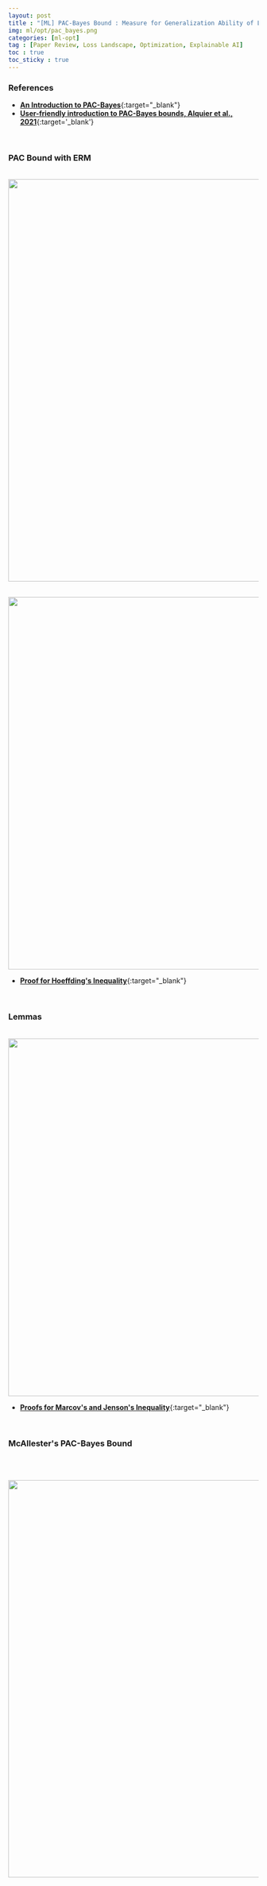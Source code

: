 ```yaml
---
layout: post
title : "[ML] PAC-Bayes Bound : Measure for Generalization Ability of Learned Predictors"
img: ml/opt/pac_bayes.png
categories: [ml-opt]  
tag : [Paper Review, Loss Landscape, Optimization, Explainable AI]
toc : true
toc_sticky : true
---
```



### **References**

- [**An Introduction to PAC-Bayes**](https://www.youtube.com/watch?v=t5GBuBD0ibc&t=2246s){:target="_blank"}
- [**User-friendly introduction to PAC-Bayes bounds, Alquier et al., 2021**](https://arxiv.org/abs/2110.11216){:target='_blank'}

<br/>

### **PAC Bound with ERM**

&emsp; <img src="https://github.com/SuminizZ/Algorithm/assets/92680829/d5f5ef56-3d39-4d88-b822-52ac902a9eec" width="810">

&emsp; <img src="https://github.com/SuminizZ/Algorithm/assets/92680829/39741328-174d-4b4d-baa4-dd33ae086b98" width="750">

- [**Proof for Hoeffding's Inequality**](https://suminizz.github.io/hoeffding/){:target="_blank"}

<br/>

### **Lemmas**

<br/>

<img src="https://github.com/SuminizZ/Algorithm/assets/92680829/45fb764e-27df-4307-a379-3c04e0502c2f" width="720">

- [**Proofs for Marcov's and Jenson's Inequality**](https://suminizz.github.io/inequalities/){:target="_blank"}

<br/>

### **McAllester's PAC-Bayes Bound**

<br/>

&emsp; <img src="https://github.com/SuminizZ/Algorithm/assets/92680829/e6ce06d8-8060-4b88-9037-34a6ea8e66d6" width="800">

<br/>

<br/>
